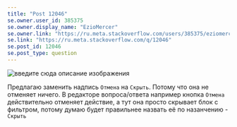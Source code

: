 ```yaml
---
title: "Post 12046"
se.owner.user_id: 385375
se.owner.display_name: "EzioMercer"
se.owner.link: "https://ru.meta.stackoverflow.com/users/385375/eziomercer"
se.link: "https://ru.meta.stackoverflow.com/q/12046"
se.post_id: 12046
se.post_type: question
---
```

<p><img src="https://i.stack.imgur.com/ztPVq.png" alt="введите сюда описание изображения" /></p>
<p>Предлагаю заменить надпись <code>Отмена</code> на <code>Скрыть</code>. Потому что она не отменяет ничего. В редакторе вопроса/ответа например кнопка <code>Отмена</code> действительно отменяет действие, а тут она просто скрывает блок с фильтром, потому думаю будет правильнее назвать её по назанчению - <code>Скрыть</code></p>
